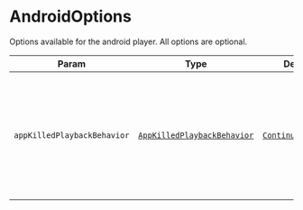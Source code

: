 # AndroidOptions

Options available for the android player. All options are optional.

| Param                       | Type                                                                        | Default                                                                                     | Description                                                                                   |
| --------------------------- | --------------------------------------------------------------------------- | ------------------------------------------------------------------------------------------- | --------------------------------------------------------------------------------------------- |
| `appKilledPlaybackBehavior` | [`AppKilledPlaybackBehavior`](../constants/app-killed-playback-behavior.md) | [`ContinuePlayback`](../constants/app-killed-playback-behavior.md#continueplayback-default) | Define how the audio playback should behave after removing the app from recents (killing it). |
